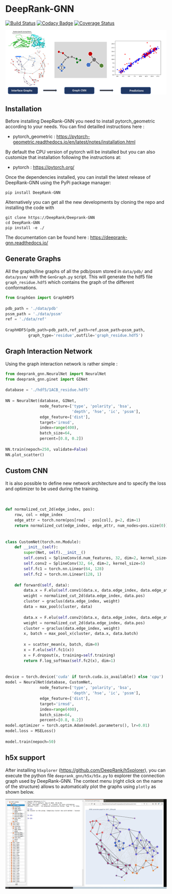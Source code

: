 # DeepRank-GNN


[![Build Status](https://github.com/DeepRank/DeepRank-GNN/workflows/build/badge.svg)](https://github.com/DeepRank/DeepRank-GNN/actions)
[![Codacy Badge](https://api.codacy.com/project/badge/Grade/f3f98b2d1883493ead50e3acaa23f2cc)](https://app.codacy.com/gh/DeepRank/DeepRank-GNN?utm_source=github.com&utm_medium=referral&utm_content=DeepRank/DeepRank-GNN&utm_campaign=Badge_Grade)
[![Coverage Status](https://coveralls.io/repos/github/DeepRank/Deeprank-GNN/badge.svg?branch=master)](https://coveralls.io/github/DeepRank/Deeprank-GNN?branch=master)

![alt-text](./deeprank_gnn.png)

## Installation

Before installing DeepRank-GNN you need to install pytorch_geometric according to your needs. You can find detailled instructions here :
  * pytorch_geometric : https://pytorch-geometric.readthedocs.io/en/latest/notes/installation.html

By default the CPU version of pytorch will be installed but you can also customize that installation following the instructions at:
  * pytorch : https://pytorch.org/ 

Once the dependencies installed, you can install the latest release of DeepRank-GNN using the PyPi package manager:

```
pip install DeepRank-GNN
```

Alternatively you can get all the new developments by cloning the repo and installing the code with

```
git clone https://DeepRank/Deeprank-GNN 
cd DeepRank-GNN
pip install -e ./
```

The documentation can be found here : https://deeprank-gnn.readthedocs.io/ 

## Generate Graphs

All the graphs/line graphs of all the pdb/pssm stored in `data/pdb/` and `data/pssm/` with the `GenGraph.py` script. This will generate the hdf5 file `graph_residue.hdf5` which contains the graph of the different conformations.


```python
from GraphGen import GraphHDF5

pdb_path = './data/pdb'
pssm_path = './data/pssm'
ref = './data/ref'

GraphHDF5(pdb_path=pdb_path,ref_path=ref,pssm_path=pssm_path,
	      graph_type='residue',outfile='graph_residue.hdf5')
```

## Graph Interaction Network

Using the graph interaction network is rather simple :


```python
from deeprank_gnn.NeuralNet import NeuralNet
from deeprank_gnn.ginet import GINet

database = './hdf5/1ACB_residue.hdf5'

NN = NeuralNet(database, GINet,
               node_feature=['type', 'polarity', 'bsa',
                             'depth', 'hse', 'ic', 'pssm'],
               edge_feature=['dist'],
               target='irmsd',
               index=range(400),
               batch_size=64,
               percent=[0.8, 0.2])

NN.train(nepoch=250, validate=False)
NN.plot_scatter()
```

## Custom CNN

It is also possible to define new network architecture and to specify the loss and optimizer to be used during the training.

```python


def normalized_cut_2d(edge_index, pos):
    row, col = edge_index
    edge_attr = torch.norm(pos[row] - pos[col], p=2, dim=1)
    return normalized_cut(edge_index, edge_attr, num_nodes=pos.size(0))


class CustomNet(torch.nn.Module):
    def __init__(self):
        super(Net, self).__init__()
        self.conv1 = SplineConv(d.num_features, 32, dim=2, kernel_size=5)
        self.conv2 = SplineConv(32, 64, dim=2, kernel_size=5)
        self.fc1 = torch.nn.Linear(64, 128)
        self.fc2 = torch.nn.Linear(128, 1)

    def forward(self, data):
        data.x = F.elu(self.conv1(data.x, data.edge_index, data.edge_attr))
        weight = normalized_cut_2d(data.edge_index, data.pos)
        cluster = graclus(data.edge_index, weight)
        data = max_pool(cluster, data)

        data.x = F.elu(self.conv2(data.x, data.edge_index, data.edge_attr))
        weight = normalized_cut_2d(data.edge_index, data.pos)
        cluster = graclus(data.edge_index, weight)
        x, batch = max_pool_x(cluster, data.x, data.batch)

        x = scatter_mean(x, batch, dim=0)
        x = F.elu(self.fc1(x))
        x = F.dropout(x, training=self.training)
        return F.log_softmax(self.fc2(x), dim=1)


device = torch.device('cuda' if torch.cuda.is_available() else 'cpu')
model = NeuralNet(database, CustomNet,
               node_feature=['type', 'polarity', 'bsa',
                             'depth', 'hse', 'ic', 'pssm'],
               edge_feature=['dist'],
               target='irmsd',
               index=range(400),
               batch_size=64,
               percent=[0.8, 0.2])
model.optimizer = torch.optim.Adam(model.parameters(), lr=0.01)
model.loss = MSELoss()

model.train(nepoch=50)

```

## h5x support

After installing  `h5xplorer`  (https://github.com/DeepRank/h5xplorer), you can execute the python file `deeprank_gnn/h5x/h5x.py` to explorer the connection graph used by DeepRank-GNN. The context menu (right click on the name of the structure) allows to automatically plot the graphs using `plotly` as shown below.

![alt-text](./h5_deeprank_gnn.png)

